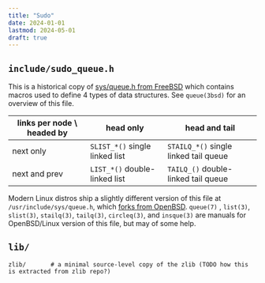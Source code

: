 ```yaml
---
title: "Sudo"
date: 2024-01-01
lastmod: 2024-05-01
draft: true
---
```



## `include/sudo_queue.h`

This is a historical copy of [sys/queue.h from FreeBSD](https://github.com/freebsd/freebsd-src/blob/main/sys/sys/queue.h)
which contains macros used to define 4 types of data structures. See `queue(3bsd)` for an overview of this file.

| links per node \ headed by | head only                      | head and tail                         |
|----------------------------|--------------------------------|---------------------------------------|
| next only                  | `SLIST_*()` single linked list | `STAILQ_*()` single linked tail queue |
| next and prev              | `LIST_*()` double-linked list  | `TAILQ_()` double-linked tail queue   |

Modern Linux distros ship a slightly different version of this file at `/usr/include/sys/queue.h`, which
[forks from OpenBSD](https://github.com/openbsd/src/blob/master/sys/sys/queue.h).
`queue(7)` , `list(3)`, `slist(3)`, `stailq(3)`, `tailq(3)`, `circleq(3)`, and `insque(3)`
are manuals for OpenBSD/Linux version of this file, but may of some help.

## `lib/`

```
zlib/       # a minimal source-level copy of the zlib (TODO how this is extracted from zlib repo?)
```


